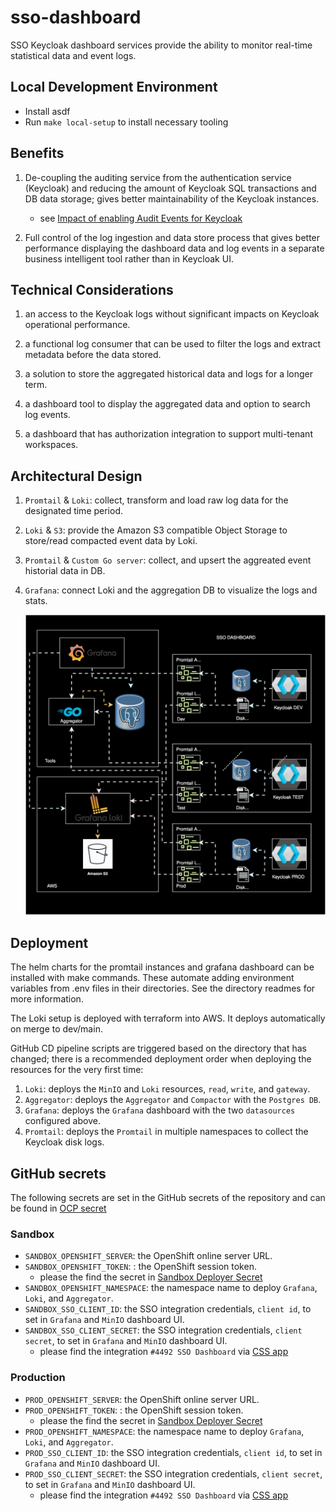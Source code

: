 # sso-dashboard

SSO Keycloak dashboard services provide the ability to monitor real-time statistical data and event logs.

## Local Development Environment

- Install asdf
- Run `make local-setup` to install necessary tooling

## Benefits

1. De-coupling the auditing service from the authentication service (Keycloak) and reducing the amount of Keycloak SQL transactions and DB data storage; gives better maintainability of the Keycloak instances.

   - see [Impact of enabling Audit Events for Keycloak](https://keycloak.discourse.group/t/impact-of-enabling-audit-events-for-keycloak/13552/2)

1. Full control of the log ingestion and data store process that gives better performance displaying the dashboard data and log events in a separate business intelligent tool rather than in Keycloak UI.

## Technical Considerations

1. an access to the Keycloak logs without significant impacts on Keycloak operational performance.

1. a functional log consumer that can be used to filter the logs and extract metadata before the data stored.

1. a solution to store the aggregated historical data and logs for a longer term.

1. a dashboard tool to display the aggregated data and option to search log events.

1. a dashboard that has authorization integration to support multi-tenant workspaces.

## Architectural Design

1. `Promtail` & `Loki`: collect, transform and load raw log data for the designated time period.

1. `Loki` & `S3`: provide the Amazon S3 compatible Object Storage to store/read compacted event data by Loki.

1. `Promtail` & `Custom Go server`: collect, and upsert the aggreated event historial data in DB.

1. `Grafana`: connect Loki and the aggregation DB to visualize the logs and stats.

   ![SSO Dashboard Architecture Diagram](assets/sso-dashboard.drawio.svg)

<!-- ![image](https://user-images.githubusercontent.com/36021827/211399712-5bbeaa67-2994-460f-a12b-368b13187cdd.png) -->

## Deployment

The helm charts for the promtail instances and grafana dashboard can be installed with make commands. These automate adding environment variables from .env files in their directories. See the directory readmes for more information.

The Loki setup is deployed with terraform into AWS. It deploys automatically on merge to dev/main.

GitHub CD pipeline scripts are triggered based on the directory that has changed; there is a recommended deployment order when deploying the resources for the very first time:

1. `Loki`: deploys the `MinIO` and `Loki` resources, `read`, `write`, and `gateway`.
1. `Aggregator`: deploys the `Aggregator` and `Compactor` with the `Postgres DB`.
1. `Grafana`: deploys the `Grafana` dashboard with the two `datasources` configured above.
1. `Promtail`: deploys the `Promtail` in multiple namespaces to collect the Keycloak disk logs.

## GitHub secrets

The following secrets are set in the GitHub secrets of the repository and can be found in [OCP secret](https://console.apps.silver.devops.gov.bc.ca/k8s/ns/6d70e7-tools/secrets/sso-team-sso-dashboard-github-secrets)

### Sandbox

- `SANDBOX_OPENSHIFT_SERVER`: the OpenShift online server URL.
- `SANDBOX_OPENSHIFT_TOKEN`: : the OpenShift session token.
  - please the find the secret in [Sandbox Deployer Secret](https://console.apps.gold.devops.gov.bc.ca/k8s/ns/c6af30-tools/secrets/oc-deployer-token-9tgwm)
- `SANDBOX_OPENSHIFT_NAMESPACE`: the namespace name to deploy `Grafana`, `Loki`, and `Aggregator`.
- `SANDBOX_SSO_CLIENT_ID`: the SSO integration credentials, `client id`, to set in `Grafana` and `MinIO` dashboard UI.
- `SANDBOX_SSO_CLIENT_SECRET`: the SSO integration credentials, `client secret`, to set in `Grafana` and `MinIO` dashboard UI.
  - please find the integration `#4492 SSO Dashboard` via [CSS app](https://bcgov.github.io/sso-requests)

### Production

- `PROD_OPENSHIFT_SERVER`: the OpenShift online server URL.
- `PROD_OPENSHIFT_TOKEN`: : the OpenShift session token.
  - please the find the secret in [Sandbox Deployer Secret](https://console.apps.gold.devops.gov.bc.ca/k8s/ns/eb75ad-tools/secrets/oc-deployer-token-b99cz)
- `PROD_OPENSHIFT_NAMESPACE`: the namespace name to deploy `Grafana`, `Loki`, and `Aggregator`.
- `PROD_SSO_CLIENT_ID`: the SSO integration credentials, `client id`, to set in `Grafana` and `MinIO` dashboard UI.
- `PROD_SSO_CLIENT_SECRET`: the SSO integration credentials, `client secret`, to set in `Grafana` and `MinIO` dashboard UI.
  - please find the integration `#4492 SSO Dashboard` via [CSS app](https://bcgov.github.io/sso-requests)
